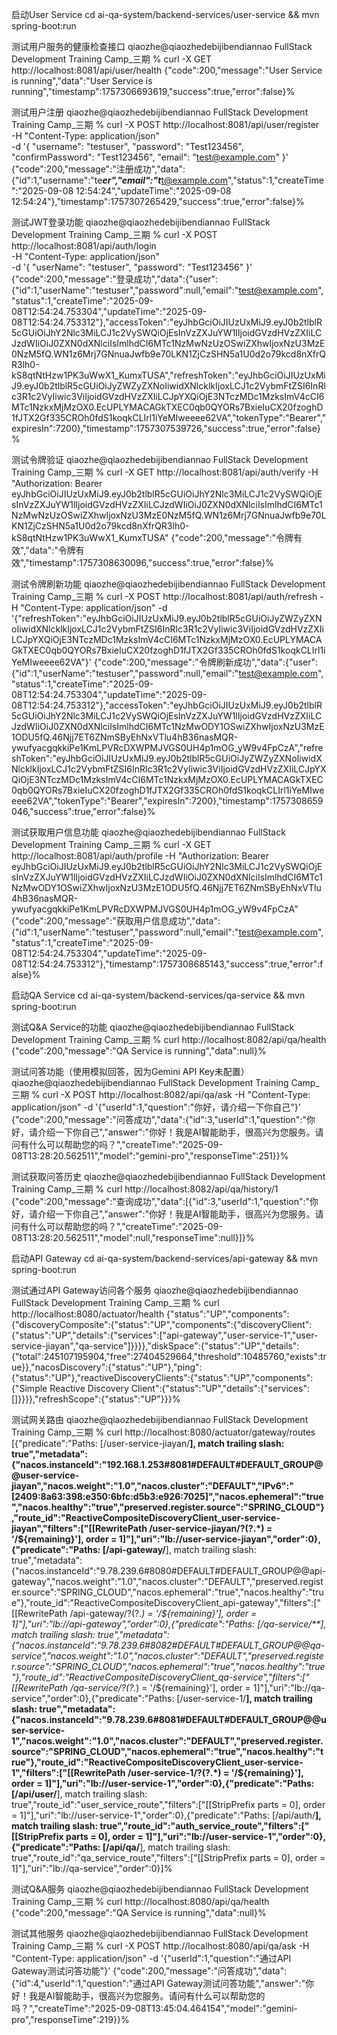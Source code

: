 启动User Service
cd ai-qa-system/backend-services/user-service && mvn spring-boot:run

测试用户服务的健康检查接口
qiaozhe@qiaozhedebijibendiannao FullStack Development Training Camp_三期 % curl -X GET http://localhost:8081/api/user/health
{"code":200,"message":"User Service is running","data":"User Service is running","timestamp":1757306693619,"success":true,"error":false}%   

测试用户注册
qiaozhe@qiaozhedebijibendiannao FullStack Development Training Camp_三期 % curl -X POST http://localhost:8081/api/user/register \
  -H "Content-Type: application/json" \
  -d '{
    "username": "testuser",
    "password": "Test123456",
    "confirmPassword": "Test123456",
    "email": "test@example.com"
  }'
{"code":200,"message":"注册成功","data":{"id":1,"username":"te***er","email":"t***t@example.com","status":1,"createTime":"2025-09-08 12:54:24","updateTime":"2025-09-08 12:54:24"},"timestamp":1757307265429,"success":true,"error":false}%   

测试JWT登录功能
qiaozhe@qiaozhedebijibendiannao FullStack Development Training Camp_三期 % curl -X POST http://localhost:8081/api/auth/login \
  -H "Content-Type: application/json" \
  -d '{
    "userName": "testuser",
    "password": "Test123456"
  }'
{"code":200,"message":"登录成功","data":{"user":{"id":1,"userName":"testuser","password":null,"email":"test@example.com","status":1,"createTime":"2025-09-08T12:54:24.753304","updateTime":"2025-09-08T12:54:24.753312"},"accessToken":"eyJhbGciOiJIUzUxMiJ9.eyJ0b2tlblR5cGUiOiJhY2Nlc3MiLCJ1c2VySWQiOjEsInVzZXJuYW1lIjoidGVzdHVzZXIiLCJzdWIiOiJ0ZXN0dXNlciIsImlhdCI6MTc1NzMwNzUzOSwiZXhwIjoxNzU3MzE0NzM5fQ.WN1z6Mrj7GNnuaJwfb9e70LKN1ZjCzSHN5a1U0d2o79kcd8nXfrQR3lh0-kS8qtNtHzw1PK3uWwX1_KumxTUSA","refreshToken":"eyJhbGciOiJIUzUxMiJ9.eyJ0b2tlblR5cGUiOiJyZWZyZXNoIiwidXNlcklkIjoxLCJ1c2VybmFtZSI6InRlc3R1c2VyIiwic3ViIjoidGVzdHVzZXIiLCJpYXQiOjE3NTczMDc1MzksImV4cCI6MTc1NzkxMjMzOX0.EcUPLYMACAGkTXEC0qb0QYORs7BxieIuCX20fzoghD1fJTX2Gf335CROh0fdS1koqkCLIrl1iYeMIweeee62VA","tokenType":"Bearer","expiresIn":7200},"timestamp":1757307539726,"success":true,"error":false}%   

测试令牌验证
qiaozhe@qiaozhedebijibendiannao FullStack Development Training Camp_三期 % curl -X GET http://localhost:8081/api/auth/verify -H "Authorization: Bearer eyJhbGciOiJIUzUxMiJ9.eyJ0b2tlblR5cGUiOiJhY2Nlc3MiLCJ1c2VySWQiOjEsInVzZXJuYW1lIjoidGVzdHVzZXIiLCJzdWIiOiJ0ZXN0dXNlciIsImlhdCI6MTc1NzMwNzUzOSwiZXhwIjoxNzU3MzE0NzM5fQ.WN1z6Mrj7GNnuaJwfb9e70LKN1ZjCzSHN5a1U0d2o79kcd8nXfrQR3lh0-kS8qtNtHzw1PK3uWwX1_KumxTUSA"
{"code":200,"message":"令牌有效","data":"令牌有效","timestamp":1757308630096,"success":true,"error":false}%               

测试令牌刷新功能
qiaozhe@qiaozhedebijibendiannao FullStack Development Training Camp_三期 % curl -X POST http://localhost:8081/api/auth/refresh -H "Content-Type: application/json" -d '{"refreshToken":"eyJhbGciOiJIUzUxMiJ9.eyJ0b2tlblR5cGUiOiJyZWZyZXNoIiwidXNlcklkIjoxLCJ1c2VybmFtZSI6InRlc3R1c2VyIiwic3ViIjoidGVzdHVzZXIiLCJpYXQiOjE3NTczMDc1MzksImV4cCI6MTc1NzkxMjMzOX0.EcUPLYMACAGkTXEC0qb0QYORs7BxieIuCX20fzoghD1fJTX2Gf335CROh0fdS1koqkCLIrl1iYeMIweeee62VA"}'
{"code":200,"message":"令牌刷新成功","data":{"user":{"id":1,"userName":"testuser","password":null,"email":"test@example.com","status":1,"createTime":"2025-09-08T12:54:24.753304","updateTime":"2025-09-08T12:54:24.753312"},"accessToken":"eyJhbGciOiJIUzUxMiJ9.eyJ0b2tlblR5cGUiOiJhY2Nlc3MiLCJ1c2VySWQiOjEsInVzZXJuYW1lIjoidGVzdHVzZXIiLCJzdWIiOiJ0ZXN0dXNlciIsImlhdCI6MTc1NzMwODY1OSwiZXhwIjoxNzU3MzE1ODU5fQ.46Njj7ET6ZNmSByEhNxVTlu4hB36nasMQR-ywufyacgqkkiPe1KmLPVRcDXWPMJVGS0UH4p1mOG_yW9v4FpCzA","refreshToken":"eyJhbGciOiJIUzUxMiJ9.eyJ0b2tlblR5cGUiOiJyZWZyZXNoIiwidXNlcklkIjoxLCJ1c2VybmFtZSI6InRlc3R1c2VyIiwic3ViIjoidGVzdHVzZXIiLCJpYXQiOjE3NTczMDc1MzksImV4cCI6MTc1NzkxMjMzOX0.EcUPLYMACAGkTXEC0qb0QYORs7BxieIuCX20fzoghD1fJTX2Gf335CROh0fdS1koqkCLIrl1iYeMIweeee62VA","tokenType":"Bearer","expiresIn":7200},"timestamp":1757308659046,"success":true,"error":false}%           

测试获取用户信息功能
qiaozhe@qiaozhedebijibendiannao FullStack Development Training Camp_三期 % curl -X GET http://localhost:8081/api/auth/profile -H "Authorization: Bearer eyJhbGciOiJIUzUxMiJ9.eyJ0b2tlblR5cGUiOiJhY2Nlc3MiLCJ1c2VySWQiOjEsInVzZXJuYW1lIjoidGVzdHVzZXIiLCJzdWIiOiJ0ZXN0dXNlciIsImlhdCI6MTc1NzMwODY1OSwiZXhwIjoxNzU3MzE1ODU5fQ.46Njj7ET6ZNmSByEhNxVTlu4hB36nasMQR-ywufyacgqkkiPe1KmLPVRcDXWPMJVGS0UH4p1mOG_yW9v4FpCzA"
{"code":200,"message":"获取用户信息成功","data":{"id":1,"userName":"testuser","password":null,"email":"test@example.com","status":1,"createTime":"2025-09-08T12:54:24.753304","updateTime":"2025-09-08T12:54:24.753312"},"timestamp":1757308685143,"success":true,"error":false}%     

启动QA Service
cd ai-qa-system/backend-services/qa-service && mvn spring-boot:run

测试Q&A Service的功能
qiaozhe@qiaozhedebijibendiannao FullStack Development Training Camp_三期 % curl http://localhost:8082/api/qa/health
{"code":200,"message":"QA Service is running","data":null}%      

测试问答功能（使用模拟回答，因为Gemini API Key未配置）
qiaozhe@qiaozhedebijibendiannao FullStack Development Training Camp_三期 % curl -X POST http://localhost:8082/api/qa/ask -H "Content-Type: application/json" -d '{"userId":1,"question":"你好，请介绍一下你自己"}'
{"code":200,"message":"问答成功","data":{"id":3,"userId":1,"question":"你好，请介绍一下你自己","answer":"你好！我是AI智能助手，很高兴为您服务。请问有什么可以帮助您的吗？","createTime":"2025-09-08T13:28:20.562511","model":"gemini-pro","responseTime":251}}% 

测试获取问答历史
qiaozhe@qiaozhedebijibendiannao FullStack Development Training Camp_三期 % curl http://localhost:8082/api/qa/history/1
{"code":200,"message":"查询成功","data":[{"id":3,"userId":1,"question":"你好，请介绍一下你自己","answer":"你好！我是AI智能助手，很高兴为您服务。请问有什么可以帮助您的吗？","createTime":"2025-09-08T13:28:20.562511","model":null,"responseTime":null}]}% 


启动API Gateway
cd ai-qa-system/backend-services/api-gateway && mvn spring-boot:run

测试通过API Gateway访问各个服务
qiaozhe@qiaozhedebijibendiannao FullStack Development Training Camp_三期 % curl http://localhost:8080/actuator/health
{"status":"UP","components":{"discoveryComposite":{"status":"UP","components":{"discoveryClient":{"status":"UP","details":{"services":["api-gateway","user-service-1","user-service-jiayan","qa-service"]}}}},"diskSpace":{"status":"UP","details":{"total":245107195904,"free":27404529664,"threshold":10485760,"exists":true}},"nacosDiscovery":{"status":"UP"},"ping":{"status":"UP"},"reactiveDiscoveryClients":{"status":"UP","components":{"Simple Reactive Discovery Client":{"status":"UP","details":{"services":[]}}}},"refreshScope":{"status":"UP"}}}% 

测试网关路由
qiaozhe@qiaozhedebijibendiannao FullStack Development Training Camp_三期 % curl http://localhost:8080/actuator/gateway/routes
[{"predicate":"Paths: [/user-service-jiayan/**], match trailing slash: true","metadata":{"nacos.instanceId":"192.168.1.253#8081#DEFAULT#DEFAULT_GROUP@@user-service-jiayan","nacos.weight":"1.0","nacos.cluster":"DEFAULT","IPv6":"[2409:8a63:398:e350:6bfc:d5b3:e926:7025]","nacos.ephemeral":"true","nacos.healthy":"true","preserved.register.source":"SPRING_CLOUD"},"route_id":"ReactiveCompositeDiscoveryClient_user-service-jiayan","filters":["[[RewritePath /user-service-jiayan/?(?<remaining>.*) = '/${remaining}'], order = 1]"],"uri":"lb://user-service-jiayan","order":0},{"predicate":"Paths: [/api-gateway/**], match trailing slash: true","metadata":{"nacos.instanceId":"9.78.239.6#8080#DEFAULT#DEFAULT_GROUP@@api-gateway","nacos.weight":"1.0","nacos.cluster":"DEFAULT","preserved.register.source":"SPRING_CLOUD","nacos.ephemeral":"true","nacos.healthy":"true"},"route_id":"ReactiveCompositeDiscoveryClient_api-gateway","filters":["[[RewritePath /api-gateway/?(?<remaining>.*) = '/${remaining}'], order = 1]"],"uri":"lb://api-gateway","order":0},{"predicate":"Paths: [/qa-service/**], match trailing slash: true","metadata":{"nacos.instanceId":"9.78.239.6#8082#DEFAULT#DEFAULT_GROUP@@qa-service","nacos.weight":"1.0","nacos.cluster":"DEFAULT","preserved.register.source":"SPRING_CLOUD","nacos.ephemeral":"true","nacos.healthy":"true"},"route_id":"ReactiveCompositeDiscoveryClient_qa-service","filters":["[[RewritePath /qa-service/?(?<remaining>.*) = '/${remaining}'], order = 1]"],"uri":"lb://qa-service","order":0},{"predicate":"Paths: [/user-service-1/**], match trailing slash: true","metadata":{"nacos.instanceId":"9.78.239.6#8081#DEFAULT#DEFAULT_GROUP@@user-service-1","nacos.weight":"1.0","nacos.cluster":"DEFAULT","preserved.register.source":"SPRING_CLOUD","nacos.ephemeral":"true","nacos.healthy":"true"},"route_id":"ReactiveCompositeDiscoveryClient_user-service-1","filters":["[[RewritePath /user-service-1/?(?<remaining>.*) = '/${remaining}'], order = 1]"],"uri":"lb://user-service-1","order":0},{"predicate":"Paths: [/api/user/**], match trailing slash: true","route_id":"user_service_route","filters":["[[StripPrefix parts = 0], order = 1]"],"uri":"lb://user-service-1","order":0},{"predicate":"Paths: [/api/auth/**], match trailing slash: true","route_id":"auth_service_route","filters":["[[StripPrefix parts = 0], order = 1]"],"uri":"lb://user-service-1","order":0},{"predicate":"Paths: [/api/qa/**], match trailing slash: true","route_id":"qa_service_route","filters":["[[StripPrefix parts = 0], order = 1]"],"uri":"lb://qa-service","order":0}]%   

测试Q&A服务
qiaozhe@qiaozhedebijibendiannao FullStack Development Training Camp_三期 % curl http://localhost:8080/api/qa/health
{"code":200,"message":"QA Service is running","data":null}%     

测试其他服务
qiaozhe@qiaozhedebijibendiannao FullStack Development Training Camp_三期 % curl -X POST http://localhost:8080/api/qa/ask -H "Content-Type: application/json" -d '{"userId":1,"question":"通过API Gateway测试问答功能"}'
{"code":200,"message":"问答成功","data":{"id":4,"userId":1,"question":"通过API Gateway测试问答功能","answer":"你好！我是AI智能助手，很高兴为您服务。请问有什么可以帮助您的吗？","createTime":"2025-09-08T13:45:04.464154","model":"gemini-pro","responseTime":219}}%  